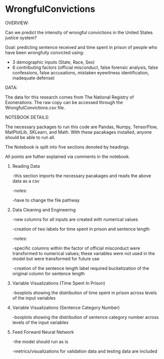 # WrongfulConvictions

OVERVIEW:

Can we predict the intensity of wrongful convictions in the United States justice system?

Goal: predicting sentence received and time spent in prison of people who have been wrongfully convicted using:
  - 3 demographic inputs (State, Race, Sex)
  - 6 contributing factors (official misconduct, false forensic analysis, false confessions, false accusations, mistaken eyewitness identification, inadequate defense)

DATA:

The data for this research comes from The National Registry of Exonerations. The raw copy can be accessed through the WrongfulConvictions.csv file.

NOTEBOOK DETAILS:

The necessary packages to run this code are Pandas, Numpy, TensorFlow, MatPlotLib, SKLearn, and Math.
With these pacakages installed, anyone should be able to run all.

The Notebook is split into five sections denoted by headings.

All points are futher explained via comments in the notebook.

1) Reading Data
   
   -this section imports the necessary pacakages and reads the above data as a csv
   
   -notes:
   
   -have to change the file pathway

3) Data Cleaning and Engineering
   
   -new columns for all inputs are created with numerical values
   
   -creation of two labels for time spent in prison and sentence length
   
   -notes:
   
   -specific columns within the factor of official misconduct were transformed to numerical values; these variables were not used in the model but were transformed for future use
   
   -creation of the sentence length label required bucketization of the original column for sentence length
   
4) Variable Visualizations (Time Spent In Prison)

   -boxplots showing the distribution of time spent in prison across levels of the input variables

6) Variable Visualizations (Sentence Category Number)

   -boxplots showing the distribution of sentence category number across levels of the input variables

8) Feed Forward Neural Network

   -the model should run as is

   -metrics/visualizations for validation data and testing data are included


   
  
